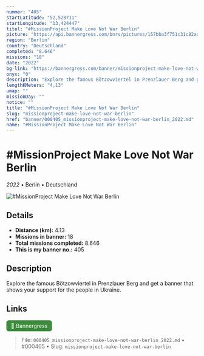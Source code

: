```yaml
---
nummer: "405"
startLatitude: "52,528711"
startLongitude: "13,424447"
titel: "#MissionProject Make Love Not War Berlin"
picture: "https://api.bannergress.com/bnrs/pictures/157bba3f751c31c82aa832552c721f58"
region: "Berlin"
country: "Deutschland"
completed: "8.646"
missions: "18"
date: "2022"
bg-link: "https://bannergress.com/banner/missionproject-make-love-not-war-berlin-d5d5"
onyx: "0"
description: "Explore the famous Bötzowviertel in Prenzlauer Berg and get a banner that shows your support for the people in Ukraine."
lengthKMeters: "4,13"
umap: ""
missionDay: ""
notice: ""
title: "#MissionProject Make Love Not War Berlin"
slug: "missionproject-make-love-not-war-berlin"
href: "banner/000405_missionproject-make-love-not-war-berlin_2022.md"
name: "#MissionProject Make Love Not War Berlin"
---
```

# #MissionProject Make Love Not War Berlin

*2022* • Berlin • Deutschland

![#MissionProject Make Love Not War Berlin](https://api.bannergress.com/bnrs/pictures/157bba3f751c31c82aa832552c721f58)



## Details
- **Distance (km):** 4.13
- **Missions in banner:** 18
- **Total missions completed:** 8.646
- **This is my banner no.:** 405



## Description
Explore the famous Bötzowviertel in Prenzlauer Berg and get a banner that shows your support for the people in Ukraine.



## Links
<a href="https://bannergress.com/banner/missionproject-make-love-not-war-berlin-d5d5" target="_blank" style="display:inline-block;margin-right:8px;padding:6px 12px;background:#3c8b3c;color:#fff;text-decoration:none;border-radius:6px;">🔗 Bannergress</a>



> File: `000405_missionproject-make-love-not-war-berlin_2022.md`
> • #000405
> • Slug: `missionproject-make-love-not-war-berlin`
